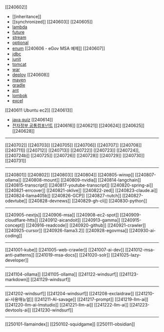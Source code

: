 [[240602]]
- [[inheritance]]
- [[synchronized]]
[[240603]]
[[240605]]
- [lambda](https://okdevtv.com/mib/java/lambda)
- [future](https://okdevtv.com/mib/java/future)
- [stream](https://okdevtv.com/mib/java/stream)
- [optional](https://okdevtv.com/mib/java/optional)
- [enum](https://okdevtv.com/mib/java/enum)
[[240606 - eGov MSA 예제]]
[[240607]]
- [jdbc](https://okdevtv.com/mib/java/jdbc)
- [junit](https://okdevtv.com/mib/java/junit)
- [tomcat](https://okdevtv.com/mib/java/tomcat)
- [war](https://okdevtv.com/mib/java/war)
- [deploy](https://okdevtv.com/mib/java/deploy)
[[240608]]
- [maven](https://okdevtv.com/mib/java/maven)
- [gradle](https://okdevtv.com/mib/java/gradle)
- [ant](https://okdevtv.com/mib/java/ant)
- [lombok](https://okdevtv.com/mib/java/lombok)
- [excel](https://okdevtv.com/mib/java/excel)

[[240611 Ubuntu ec2]]
[[240613]]
- [java quiz](https://www.w3schools.com/java/default.asp)
[[240614]]
- [전자정부 공통컴포넌트](https://okdevtv.com/mib/egov)
[[240616]]
[[240621]]
[[240624]]
[[240625]]
[[240628]]

---
[[240702]]
[[240703]]
[[240705]]
[[240706]]
[[240707]]
[[240708]]
[[240711]]
[[240712]]
[[240713]]
[[240722]]
[[240723]]
[[240724]], [[240724b]]
[[240725]]
[[240726]]
[[240728]]
[[240729]]
[[240730]]
[[240731]]

---
[[240801]]
[[240802]]
[[240803]]
[[240804]]
[[240805-winxp]]
[[240807-ollama]]
[[240808-mount]]
[[240809-nvidia]]
[[240814-langchain]]
[[240815-transcript]]
[[240817-youtube-transcript]]
[[240820-spring-ai]]
[[240821-errcover]]
[[240821-oklive]]
[[240822-zed]]
[[240823-claude.ai]]
[[240824-llama405b]]
[[240826-GCP]]
[[240827-nutch]]
[[240827-odevtube]]
[[240828-devnews]]
[[240829-gh-cli]]
[[240830-python]]

---
[[240905-nextjs]]
[[240906-msa]]
[[240908-ec2-spot]]
[[240909-cloudflare-htts]]
[[240912-aicandoit]]
[[240913-gamma]]
[[240915-concept]]
[[240916-readcode]]
[[240920-github]]
[[240921-crawler]]
[[240925-cursor]]
[[240926-llama3.2]]
[[240928-egovmsa]]
[[240930-ai-coding]]

---
[[241001-kube]]
[[241005-web-crawler]]
[[241007-ai-dev]]
[[241012-msa-anti-patterns]]
[[241019-msa-docs]]
[[241020-solr]]
[[241025-lazy-developer]]

---
[[241104-ollama]]
[[241105-ollama]]
[[241122-windsurf]]
[[241123-markdown]]
[[241129-windsurf]]

---
[[241202-windsurf]]
[[241204-windsurf]]
[[241208-exclaidraw]]
[[241210-ai-사용매뉴얼]]
[[241211-AI-savage]]
[[241217-prompt]]
[[241219-llm-ai]]
[[241220-llm-ai-lmstudio]]
[[241221-llm-ai]]
[[241222-llm-ai]]
[[241223-devtools-ai]]
[[241230-windsurf]]

---
[[250101-llamaindex]]
[[250102-squidgame]]
[[250111-obsidian]]
